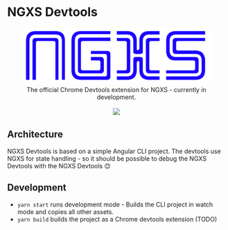 # NGXS Devtools

<p align="center">
  <img src="docs/assets/logo.png">
  <br />
  The official Chrome Devtools extension for NGXS - currently in development.
  <br />
  <br />
  <a href="https://now-examples-slackin-eqzjxuxoem.now.sh/"><img src="https://now-examples-slackin-eqzjxuxoem.now.sh/badge.svg"></a> 
</p>


## Architecture

NGXS Devtools is based on a simple Angular CLI project. The devtools use NGXS for state handling - so it should be possible to debug the NGXS Devtools with the NGXS Devtools 😊

## Development

* `yarn start` runs development mode - Builds the CLI project in watch mode and copies all other assets.
* `yarn build` builds the project as a Chrome devtools extension (TODO)